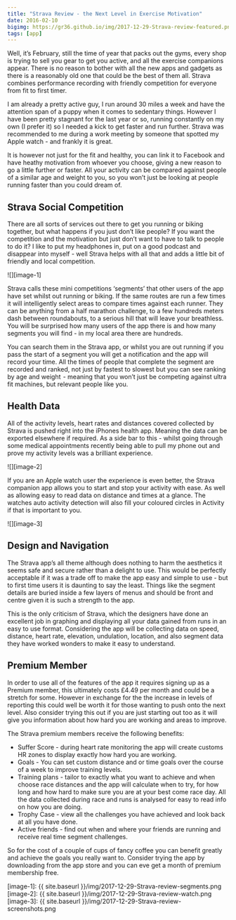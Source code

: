 ```yaml
---
title: "Strava Review - the Next Level in Exercise Motivation"
date: 2016-02-10
bigimg: https://gr36.github.io/img/2017-12-29-Strava-review-featured.png
tags: [app]
---
```

Well, it’s February, still the time of year that packs out the gyms, every shop is trying to sell you gear to get you active, and all the exercise companions appear. There is no reason to bother with all the new apps and gadgets as there is a reasonably old one that could be the best of them all. Strava combines performance recording with friendly competition for everyone from fit to first timer.

I am already a pretty active guy, I run around 30 miles a week and have the attention span of a puppy when it comes to sedentary things. However I have been pretty stagnant for the last year or so, running constantly on my own (I prefer it) so I needed a kick to get faster and run further. Strava was recommended to me during a work meeting by someone that spotted my Apple watch - and frankly it is great.

It is however not just for the fit and healthy, you can link it to Facebook and have heathy motivation from whoever you choose, giving a new reason to go a little further or faster. All your activity can be compared against people of a similar age and weight to you, so you won’t just be looking at people running faster than you could dream of.

## Strava Social Competition
There are all sorts of services out there to get you running or biking together, but what happens if you just don’t like people? If you want the competition and the motivation but just don’t want to have to talk to people to do it? I like to put my headphones in,  put on a good podcast  and disappear into myself - well Strava helps with all that and adds a little bit of friendly and local competition.

![][image-1]

Strava calls these mini competitions ‘segments’ that other users of the app have set whilst out running or biking. If the same routes are run a few times it will intelligently select areas to compare times against each runner. They can be anything from a half marathon challenge, to a few hundreds meters dash between roundabouts, to a serious hill that will leave your breathless. You will be surprised how many users of the app there is and how many segments you will find - in my local area there are hundreds.

You can search them in the Strava app, or whilst you are out running if you pass the start of a segment you will get a notification and the app will record your time. All the times of people that complete the segment are recorded and ranked, not just by fastest to slowest but you can see ranking by age and weight  - meaning that you won’t just be competing against ultra fit machines, but relevant people like you.

## Health Data
All of the activity levels, heart rates and distances covered collected by Strava is pushed right into the iPhones health app. Meaning the data can be exported elsewhere if required. As a side bar to this - whilst going through some medical appointments recently being able to pull my phone out and prove my activity levels was a brilliant experience.

![][image-2]

If you are an Apple watch user the experience is even better, the Strava companion app allows you to start and stop your activity with ease. As well as allowing easy to read data on distance and times at a glance. The watches auto activity detection will also fill your coloured circles in Activity if that is important to you.

![][image-3]

## Design and Navigation
The Strava app’s all theme although does nothing to harm the aesthetics it seems safe and secure rather than a delight to use. This would be perfectly acceptable if it was a trade off to make the app easy and simple to use - but to first time users it is daunting to say the least. Things like the segment details are buried inside a few layers of menus and should be front and centre given it is such a strength to the app.

This is the only criticism of Strava, which the designers have done an excellent job in graphing and displaying all your data gained from runs in an easy to use format. Considering the app will be collecting data on speed, distance, heart rate, elevation, undulation, location, and also segment data they have worked wonders to make it easy to understand.

## Premium Member
In order to use all of the features of the app it requires signing up as a Premium member, this ultimately costs £4.49 per month and could be a stretch for some. However in exchange for the the increase in levels of reporting this could well be worth it for those wanting to push onto the next level. Also consider trying this out if you are just starting out too as it will give you information about how hard you are working and areas to improve.

The Strava premium members receive the following benefits:
* Suffer Score - during heart rate monitoring the app will create customs HR zones to display exactly how hard you are working.
* Goals - You can set custom distance and or time goals over the course of a week to improve training levels.
* Training plans - tailor to exactly what you want to achieve and when choose race distances and the app will calculate when to try, for how long and how hard to make sure you are at your best come race day. All the data collected during race and runs is analysed for easy to read info on how you are doing.
* Trophy Case - view all the challenges you have achieved and look back at all you have done.
* Active friends - find out when and where your friends are running and receive real time segment challenges.

So for the cost of a couple of cups of fancy coffee you can benefit greatly and achieve the goals you really want to. Consider trying the app by downloading from the app store and you can eve get a month of premium membership free.

[image-1]:	{{ site.baseurl }}/img/2017-12-29-Strava-review-segments.png
[image-2]:	{{ site.baseurl }}/img/2017-12-29-Strava-review-watch.png
[image-3]:	{{ site.baseurl }}/img/2017-12-29-Strava-review-screenshots.png
